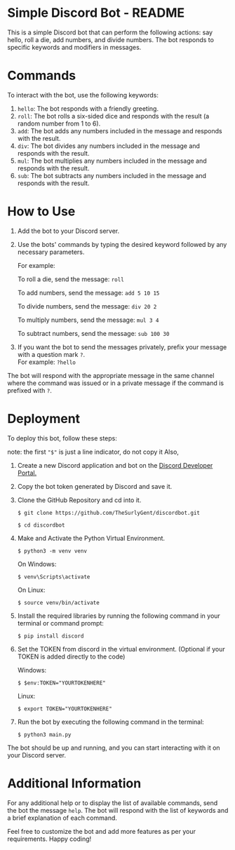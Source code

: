 # Simple Discord Bot - README

This is a simple Discord bot that can perform the following actions: say hello, roll a die, add numbers, and divide numbers. The bot responds to specific keywords and modifiers in messages.

# Commands

To interact with the bot, use the following keywords:

1. `hello`: The bot responds with a friendly greeting.
2. `roll`: The bot rolls a six-sided dice and responds with the result (a random number from 1 to 6).
3. `add`: The bot adds any numbers included in the message and responds with the result.
4. `div`: The bot divides any numbers included in the message and responds with the result.
5. `mul`: The bot multiplies any numbers included in the message and responds with the result.
6. `sub`: The bot subtracts any numbers included in the message and responds with the result.

# How to Use

1. Add the bot to your Discord server.
2. Use the bots' commands by typing the desired keyword followed by any necessary parameters.

   For example: 
      
      To roll a die, send the message: `roll`
   
      To add numbers, send the message: `add 5 10 15`
   
      To divide numbers, send the message: `div 20 2`
   
      To multiply numbers, send the message: `mul 3 4`
   
      To subtract numbers, send the message: `sub 100 30`

3. If you want the bot to send the messages privately, prefix your message with a question mark `?`.   
   For example: `?hello`

The bot will respond with the appropriate message in the same channel where the command was issued or in a private message if the command is prefixed with `?`.

# Deployment

To deploy this bot, follow these steps:

note: the first ```"$"``` is just a line indicator, do not copy it
      Also, 

1. Create a new Discord application and bot on the [Discord Developer Portal.](https://discord.com/developers/applications)
2. Copy the bot token generated by Discord and save it.
3. Clone the GitHub Repository and cd into it.
   ```
   $ git clone https://github.com/TheSurlyGent/discordbot.git
   ```
   ```
   $ cd discordbot
   ```
4. Make and Activate the Python Virtual Environment.
   ```
   $ python3 -m venv venv
   ```
   On Windows:

   ```
   $ venv\Scripts\activate
   ```
   On Linux:
   ```
   $ source venv/bin/activate
   ```   
5. Install the required libraries by running the following command in your terminal or command prompt:
   ```
   $ pip install discord
   ```
6. Set the TOKEN from discord in the virtual environment. (Optional if your TOKEN is added directly to the code)

   Windows:
   ```
   $ $env:TOKEN="YOURTOKENHERE"
   ```
   Linux:
   ```
   $ export TOKEN="YOURTOKENHERE"
   ```

7. Run the bot by executing the following command in the terminal:

   ```
   $ python3 main.py
   ```
   

The bot should be up and running, and you can start interacting with it on your Discord server.

# Additional Information

For any additional help or to display the list of available commands, send the bot the message `help`. The bot will respond with the list of keywords and a brief explanation of each command.

Feel free to customize the bot and add more features as per your requirements. Happy coding!
